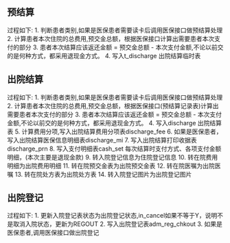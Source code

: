 ## 预结算
过程如下:
    1. 判断患者类别,如果是医保患者需要读卡后调用医保接口做预结算处理
	2. 计算患者本次住院的总费用,预交金总额，根据医保接口计算出需要患者本次支付的部分
	3. 患者本次结算应该返还金额 = 预交金总额 - 本次支付金额,不论以前交的是何种方式，都采用退现金方式。
	4. 写入t_discharge 出院结算临时表

## 出院结算
过程如下:
    1. 判断患者类别,如果是医保患者需要读卡后调用医保接口做预结算处理
	2. 计算患者本次住院的总费用,预交金总额，根据医保接口(预结算记录表)计算出需要患者本次支付的部分
	3. 患者本次结算应该返还金额 = 预交金总额 - 本次支付金额,不论以前交的是何种方式，都采用退现金方式。
	4. 写入discharge 出院结算表
	5. 计算费用分项,写入出院结算费用分项表discharge_fee
	6. 如果是医保患者，写入出院结算医保信息明细表discharge_mi
	7. 写入出院结算打印收据表discharge_prn 
	8. 写入支付明细表cash_set 每次结算时支付方式、各项支付金额明细，(本次主要是退现金款)
	9. 转入院登记信息为住院登记信息
	10. 转在院费用明细为出院费用明细
	11. 转在院预交金表为出院预交金表
	12. 转在院医嘱为出院医嘱
	13. 转在院处方表为出院处方表
    14. 转入院登记图片为出院登记图片
## 出院登记
过程如下:
    1. 更新入院登记表状态为出院登记状态,in_cancel如果不等于Y，说明不是取消入院状态，更新为REGOUT
	2. 写入出院登记表adm_reg_chkout
	3. 如果是医保患者,调用医保接口做出院登记
	
	
	
